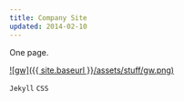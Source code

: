 ```yaml
---
title: Company Site
updated: 2014-02-10 
---
```


One page.

[![gw]({{ site.baseurl }}/assets/stuff/gw.png)](http://www.govwizely.com/)

`Jekyll` `CSS`
